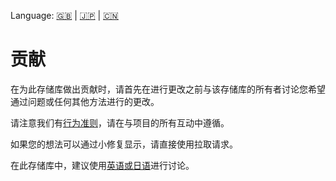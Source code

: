 Language: [🇬🇧](./CONTRIBUTING.md) | [🇯🇵](./CONTRIBUTING.ja.md) | [🇨🇳](./CONTRIBUTING.zh.md)

# 贡献

在为此存储库做出贡献时，请首先在进行更改之前与该存储库的所有者讨论您希望通过问题或任何其他方法进行的更改。

请注意我们有[行为准则](./CODE_OF_CONDUCT.ja.md)，请在与项目的所有互动中遵循。

如果您的想法可以通过小修复显示，请直接使用拉取请求。

在此存储库中，建议使用[英语或日语](https://translate.google.com/)进行讨论。
